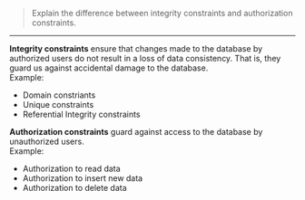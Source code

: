 > Explain the difference between integrity constraints and authorization constraints. 

--------------------------------

**Integrity constraints** ensure that changes made to the database by authorized users
do not result in a loss of data consistency. That is, they guard us against accidental 
damage to the database.
<br> 
Example:
* Domain constriants
* Unique constraints
* Referential Integrity constraints

**Authorization constraints** guard against access to the database by unauthorized users. 
<br>
Example:
* Authorization to read data
* Authorization to insert new data
* Authorization to delete data